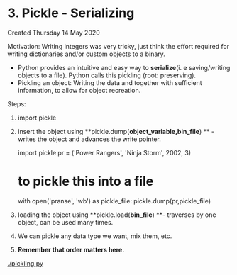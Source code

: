# 3. Pickle - Serializing
Created Thursday 14 May 2020

Motivation: Writing integers was very tricky, just think the effort required for writing dictionaries and/or custom objects to a binary.

* Python provides an intuitive and easy way to **serialize**(i. e saving/writing objects to a file). Python calls this pickling (root: preserving).
* Pickling an object: Writing the data and together with sufficient information, to allow for object recreation.

Steps:

1. import pickle
2. insert the object using **pickle.dump(**object_variable,bin_file**) ** - writes the object and advances the write pointer.

	import pickle
	pr = ('Power Rangers', 'Ninja Storm', 2002, 3)
	# to pickle this into a file
	with open('pranse', 'wb') as pickle_file:
	    pickle.dump(pr,pickle_file)


3. loading the object using **pickle.load(**bin_file**) **- traverses by one object, can be used many times.
4. We can pickle any data type we want, mix them, etc.
5. **Remember that order matters here.**


[./pickling.py](./3._Pickle_-_Serializing/pickling.py)

